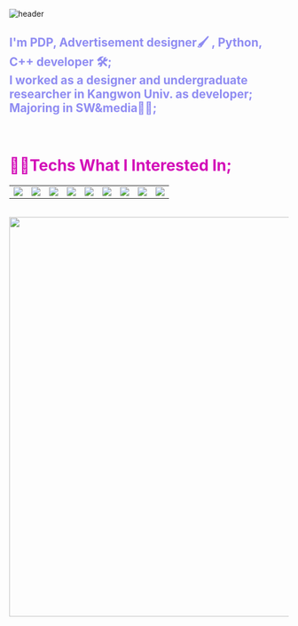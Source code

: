 ![header](https://capsule-render.vercel.app/api?type=transparent&text=&gt;ALSDNWORKS&animation=fadeIn&fontColor=A653F5  )

## <span style="color:#8F8CF2">I'm PDP, Advertisement designer🖌 , Python, C++ developer 🛠; <br> I worked as a designer and undergraduate researcher in Kangwon Univ. as developer; <br> Majoring in SW&media👨‍💻; </span>

<br>

# <span style="color:#d30cb8"> 👨‍💻Techs What I Interested In; </span>

<table>
  <tr>
    <td><img src="https://img.shields.io/badge/PS-31A8FF?style=flat-square&logo=AdobePhotoshop&logoColor=white"/></td>
    <td><img src="https://img.shields.io/badge/Ai-FF9A00?style=flat-square&logo=AdobeIllustrator&logoColor=white"/></td>
    <td><img src="https://img.shields.io/badge/VSCode-007ACC?style=flat-square&logo=VisualStudioCode&logoColor=white"/></td>
    <td><img src="https://img.shields.io/badge/Python-3776AB?style=flat-square&logo=Python&logoColor=white"/></td>
    <td><img src="https://img.shields.io/badge/Pandas-150458?style=flat-square&logo=pandas&logoColor=white"/></td>
    <td><img src="https://img.shields.io/badge/PyQt-41CD52?style=flat-square&logo=Qt&logoColor=white"/></td>
    <td><img src="https://img.shields.io/badge/JS-F7DF1E?style=flat-square&logo=JavaScript&logoColor=white"/></td>
    <td><img src="https://img.shields.io/badge/CPP-00599C?style=flat-square&logo=C%2B%2B&logoColor=white"/></td>
    <td><img src="https://img.shields.io/badge/MySQL-4479A1?style=flat-square&logo=MySQL&logoColor=white"/></td>
  </tr>
</table>

<br>

<img align="center" width=720 src="https://github-readme-solvedac.hyp3rflow.vercel.app/api/?handle=alsdream702"/>


